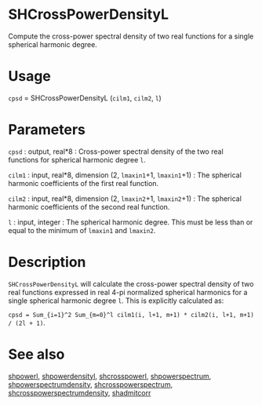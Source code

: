 # SHCrossPowerDensityL

Compute the cross-power spectral density of two real functions for a single spherical harmonic degree.

# Usage

`cpsd` = SHCrossPowerDensityL (`cilm1`, `cilm2`, `l`)

# Parameters

`cpsd` : output, real\*8
:   Cross-power spectral density of the two real functions for spherical harmonic degree `l`.

`cilm1` : input, real\*8, dimension (2, `lmaxin1`+1, `lmaxin1`+1)
:   The spherical harmonic coefficients of the first real function.

`cilm2` : input, real\*8, dimension (2, `lmaxin2`+1, `lmaxin2`+1)
:   The spherical harmonic coefficients of the second real function.

`l` : input, integer
:   The spherical harmonic degree. This must be less than or equal to the minimum of `lmaxin1` and `lmaxin2`.

# Description

`SHCrossPowerDensityL` will calculate the cross-power spectral density of two real functions expressed in real 4-pi normalized spherical harmonics for a single spherical harmonic degree `l`. This is explicitly calculated as:

`cpsd = Sum_{i=1}^2 Sum_{m=0}^l cilm1(i, l+1, m+1) * cilm2(i, l+1, m+1) / (2l + 1)`.

# See also

[shpowerl](shpowerl.html), [shpowerdensityl](shpowerdensityl.html), [shcrosspowerl](shcrosspowerl.html), [shpowerspectrum](shpowerspectrum.html), [shpowerspectrumdensity](shpowerspectrumdensity.html), [shcrosspowerspectrum](shcrosspowerspectrum.html), [shcrosspowerspectrumdensity](shcrosspowerspectrumdensity.html), [shadmitcorr](shadmitcorr.html)

